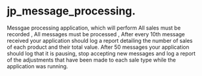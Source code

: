 # jp_message_processing.
Messgae processing application, which will perform All sales must be recorded , All messages must be processed , After every 10th message received your application should log a report detailing the number of sales of each product and their total value.  After 50 messages your application should log that it is pausing, stop accepting new messages and log a report of the adjustments that have been made to each sale type while the application was running.
